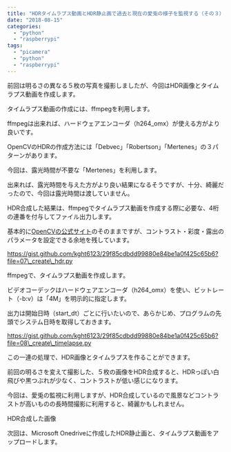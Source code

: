 ```yaml
---
title: "HDRタイムラプス動画とHDR静止画で過去と現在の愛兎の様子を監視する（その３） #RaspberryPi #PiCamera #Python"
date: "2018-08-15"
categories: 
  - "python"
  - "raspberrypi"
tags: 
  - "picamera"
  - "python"
  - "raspberrypi"
---
```


前回は明るさの異なる５枚の写真を撮影しましたが、今回はHDR画像とタイムラプス動画を作成します。

タイムラプス動画の作成には、ffmpegを利用します。

ffmpegは出来れば、ハードウェアエンコーダ（h264\_omx）が使える方がより良いです。  

OpenCVのHDRの作成方法には「Debvec」「Robertson」「Mertenes」の３パターンがあります。

今回は、露光時間が不要な「Mertenes」を利用します。

出来れば、露光時間を与えた方がより良い結果になるそうですが、十分、綺麗だったので、今回は露光時間は渡していません。

HDR合成した結果は、ffmpegでタイムラプス動画を作成する際に必要な、4桁の連番を付与してファイル出力します。

基本的に[OpenCVの公式サイト](http://lang.sist.chukyo-u.ac.jp/classes/OpenCV/py_tutorials/py_photo/py_hdr/py_hdr.html)のそのままですが、コントラスト・彩度・露出のパラメータを設定できる余地を残しています。

https://gist.github.com/kght6123/29f85cdbdd99880e84be1a0f425c65b6?file=07\_create\_hdr.py

ffmpegで、タイムラプス動画を作成します。

ビデオコーデックはハードウェアエンコーダ（h264\_omx）を使い、ビットレート（-b:v）は「4M」を明示的に指定します。

出力は開始日時（start\_dt）ごとに行いたいので、あらかじめ、プログラムの先頭でシステム日時を取得しておきます。

https://gist.github.com/kght6123/29f85cdbdd99880e84be1a0f425c65b6?file=08\_create\_timelapse.py

この一連の処理で、HDR画像とタイムラプスを作ることができます。

前回の明るさを変えて撮影した、５枚の画像をHDR合成すると、HDRっぽい白飛びや黒つぶれが少なく、コントラストが低い感じになります。

今回は、愛兎の監視に利用しますが、HDR合成しているので風景などコントラストが高いものの長時間撮影に利用すると、綺麗かもしれません。

<amp-img src="/images/posts/sier-se/fusion_mertens_0001.jpg" layout="intrinsic" width="2511" height="1137" class="block"></amp-img>

HDR合成した画像

<amp-img src="/images/posts/sier-se/picture0-1.jpg" layout="intrinsic" width="2511" height="1137" class="block"></amp-img>
    
<amp-img src="/images/posts/sier-se/picture1.jpg" layout="intrinsic" width="2511" height="1137" class="block"></amp-img>
    
<amp-img src="/images/posts/sier-se/picture2.jpg" layout="intrinsic" width="2511" height="1137" class="block"></amp-img>
    
<amp-img src="/images/posts/sier-se/picture3.jpg" layout="intrinsic" width="2511" height="1137" class="block"></amp-img>
    
<amp-img src="/images/posts/sier-se/picture4.jpg" layout="intrinsic" width="2511" height="1137" class="block"></amp-img>
    

次回は、Microsoft Onedriveに作成したHDR静止画と、タイムラプス動画をアップロードします。
